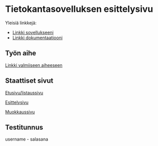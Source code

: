 # Tietokantasovelluksen esittelysivu

Yleisiä linkkejä:

* [Linkki sovellukseeni](http://momikko.users.cs.helsinki.fi/tsoha/)
* [Linkki dokumentaatiooni](https://github.com/mkmoisio/Tsoha-Muistilista/blob/master/doc/dokumentaatio.pdf)

## Työn aihe

[Linkki valmiiseen aiheeseen](http://advancedkittenry.github.io/suunnittelu_ja_tyoymparisto/aiheet/Muistilista.html) 

## Staattiset sivut
[Etusivu/listaussivu](http://momikko.users.cs.helsinki.fi/tsoha/)

[Esittelysivu](http://momikko.users.cs.helsinki.fi/tsoha/task)

[Muokkaussivu](http://momikko.users.cs.helsinki.fi/tsoha/edit)

## Testitunnus
username - salasana
